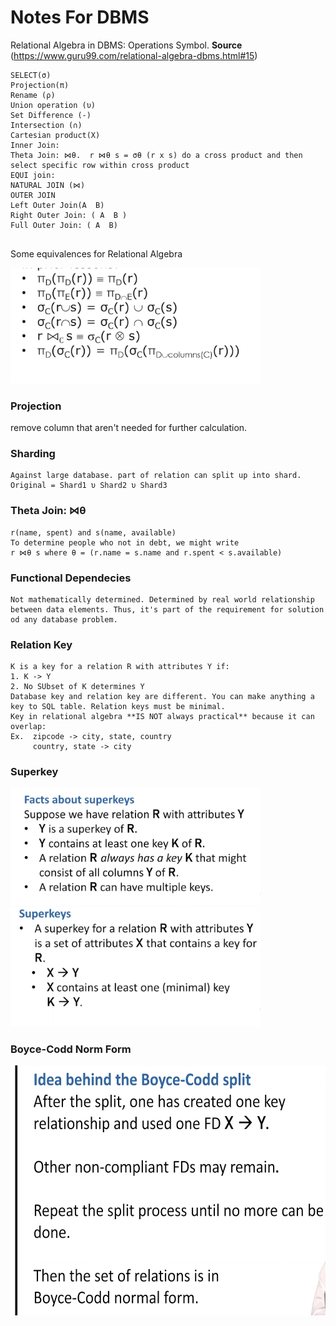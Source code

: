 # Notes For DBMS

Relational Algebra in DBMS: Operations Symbol. **Source** (https://www.guru99.com/relational-algebra-dbms.html#15)
```
SELECT(σ)
Projection(π)
Rename (ρ)
Union operation (υ)
Set Difference (-)
Intersection (∩)
Cartesian product(X)
Inner Join:
Theta Join: ⋈θ.  r ⋈θ s = σθ (r x s) do a cross product and then select specific row within cross product
EQUI join:
NATURAL JOIN (⋈)
OUTER JOIN 
Left Outer Join(A  B)
Right Outer Join: ( A  B )
Full Outer Join: ( A  B)


```
Some equivalences for Relational Algebra

<img src="/img/eq_relation_algebra.png" alt="eqra" width="400"/>


### Projection

remove column that aren't needed for further calculation.

### Sharding
```
Against large database. part of relation can split up into shard. Original = Shard1 υ Shard2 υ Shard3
```

### Theta Join: ⋈θ
```
r(name, spent) and s(name, available)
To determine people who not in debt, we might write
r ⋈θ s where θ = (r.name = s.name and r.spent < s.available)
```

### Functional Dependecies

```
Not mathematically determined. Determined by real world relationship between data elements. Thus, it's part of the requirement for solution od any database problem.
```

### Relation Key
```
K is a key for a relation R with attributes Y if:
1. K -> Y
2. No SUbset of K determines Y
Database key and relation key are different. You can make anything a key to SQL table. Relation keys must be minimal.
Key in relational algebra **IS NOT always practical** because it can overlap:
Ex.  zipcode -> city, state, country
     country, state -> city

```
### Superkey
<img src="img/superkey.png" alt="eqra" width="400"/>
<img src="img/superkey2.png" alt="eqra" width="400"/>

### Boyce-Codd Norm Form
<img src="img/bcnf.png" alt="eqra" width="600" height="400"/>

